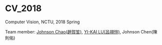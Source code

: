 # CV_2018
Computer Vision, NCTU, 2018 Spring  

Team member: [Johnson Chao(趙賀笙)](https://github.com/hschao), [YI-KAI LU(呂翊愷)](https://github.com/yklu0330), Johnson Chen(陳則佑)